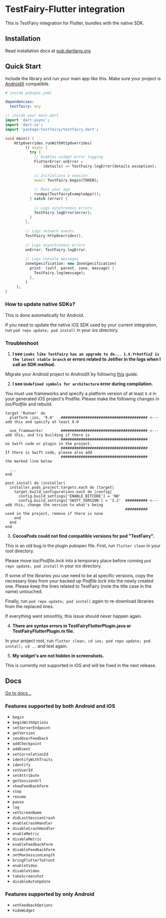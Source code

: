 # TestFairy-Flutter integration

This is TestFairy integration for Flutter, bundles with the native SDK. 

## Installation
Read installation docs at [pub.dartlang.org](https://pub.dartlang.org/packages/testfairy#-installing-tab-)

## Quick Start
Include the library and run your main app like this. Make sure your project is [AndroidX](https://flutter.dev/docs/development/androidx-migration) compatible.

```yaml
# inside pubspec.yaml

dependencies:
  testfairy: any
```

```dart
// inside your main.dart
import 'dart:async';
import 'dart:io';
import 'package:testfairy/testfairy.dart';

void main() {
    HttpOverrides.runWithHttpOverrides(
         () async {
           try {
             // Enables widget error logging
             FlutterError.onError =
                 (details) => TestFairy.logError(details.exception);
   
             // Initializes a session
             await TestFairy.begin(TOKEN);
   
             // Runs your app
             runApp(TestfairyExampleApp());
           } catch (error) {
   
             // Logs synchronous errors
             TestFairy.logError(error);
           }
         },
   
         // Logs network events
         TestFairy.httpOverrides(),
   
         // Logs asynchronous errors
         onError: TestFairy.logError,
   
         // Logs console messages
         zoneSpecification: new ZoneSpecification(
           print: (self, parent, zone, message) {
             TestFairy.log(message);
           },
         )
     );
}
```

### How to update native SDKs?
This is done automatically for Android. 

If you need to update the native iOS SDK used by your current integration, run `pod repo update; pod install` in your *ios* directory.

### Troubleshoot
1. **I see `Looks like TestFairy has an upgrade to do... 1.X.Y+hotfixZ is the latest stable branch` or errors related to Jetifier in the logs when I call an SDK method.**

Migrate your Android project to AndroidX by following [this](https://flutter.dev/docs/development/androidx-migration) guide.

2. **I see `Undefined symbols for architecture` error during compilation.**

You must use frameworks and specify a platform version of at least `9.0` in your generated iOS project's Podfile. Please make the following changes in *ios/Podfile* and rebuild.

```
target 'Runner' do
  platform :ios, '9.0'   ####################################### <--- add this and specify at least 9.0

  use_frameworks!        ####################################### <--- add this, and try building if there is 
                         #######################################      no Swift code or plugin in the project.
                         #######################################      If there is Swift code, please also add 
                         #######################################      the marked line below

  ...
end

post_install do |installer|
  installer.pods_project.targets.each do |target|
    target.build_configurations.each do |config|
      config.build_settings['ENABLE_BITCODE'] = 'NO'
      config.build_settings['SWIFT_VERSION'] = '3.2'  ########## <--- add this, change the version to what's being
                                                      ##########      used in the project, remove if there is none
    end
  end
end
```

3. **CocoaPods could not find compatible versions for pod "TestFairy".**

This is an old bug in the plugin pubspec file. First, run `flutter clean` in your root directory. 

Please move *ios/Podfile.lock* into a temporary place before running `pod repo update; pod install` in your *ios* directory. 

If some of the libraries you use need to be at specific versions, copy the necessary lines from your backed up *Podfile.lock* into the newly created one. Please keep the lines related to TestFairy (note the title case in the name) untouched.

Finally, run `pod repo update; pod install` again to re-download libraries from the replaced lines.

If everything went smoothly, this issue should never happen again.

4. **There are syntax errors in TestFairyFlutterPlugin.java or TestFairyFlutterPlugin.m file.**

In your project root, run `flutter clean; cd ios; pod repo update; pod install; cd ..` and test again.

5. **My widget's are not hidden in screenshots.**

This is currently not supported in iOS and will be fixed in the next release.


## Docs
[Go to docs...](https://pub.dartlang.org/documentation/testfairy/latest/)

### Features supported by both Android and iOS

* `begin`
* `beginWithOptions`
* `setServerEndpoint`
* `getVersion`
* `sendUserFeedback`
* `addCheckpoint`
* `addEvent`
* `setCorrelationId`
* `identifyWithTraits`
* `identify`
* `setUserId`
* `setAttribute`
* `getSessionUrl`
* `showFeedbackForm`
* `stop`
* `resume`
* `pause`
* `log`
* `setScreenName`
* `didLastSessionCrash`
* `enableCrashHandler`
* `disableCrashHandler`
* `enableMetric`
* `disableMetric`
* `enableFeedbackForm`
* `disableFeedbackForm`
* `setMaxSessionLength`
* `bringFlutterToFront`
* `enableVideo`
* `disableVideo`
* `takeScreenshot`
* `disableAutoUpdate`

### Features supported by only Android

* `setFeedbackOptions`
* `hideWidget`
